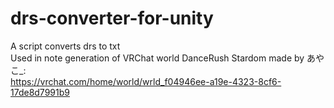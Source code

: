 # drs-converter-for-unity
A script converts drs to txt  
Used in note generation of VRChat world DanceRush Stardom made by あやこ_:  
https://vrchat.com/home/world/wrld_f04946ee-a19e-4323-8cf6-17de8d7991b9
